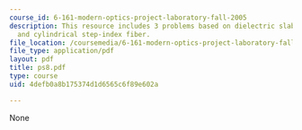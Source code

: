 ```yaml
---
course_id: 6-161-modern-optics-project-laboratory-fall-2005
description: This resource includes 3 problems based on dielectric slab waveguide,
  and cylindrical step-index fiber.
file_location: /coursemedia/6-161-modern-optics-project-laboratory-fall-2005/4defb0a8b175374d1d6565c6f89e602a_ps8.pdf
file_type: application/pdf
layout: pdf
title: ps8.pdf
type: course
uid: 4defb0a8b175374d1d6565c6f89e602a

---
```

None